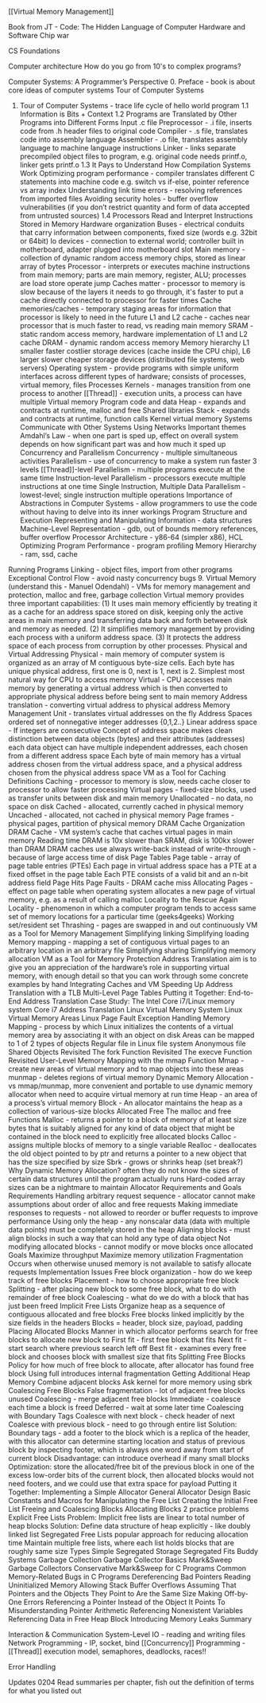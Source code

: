 [[Virtual Memory Management]]

Book from JT - Code: The Hidden Language of Computer Hardware and Software
Chip war

CS Foundations

Computer architecture
How do you go from 10's to complex programs?

Computer Systems: A Programmer’s Perspective
0. Preface - book is about core ideas of computer systems
Tour of Computer Systems
1. Tour of Computer Systems - trace life cycle of hello world program
1.1 Information is Bits + Context
1.2 Programs are Translated by Other Programs into Different Forms
Input .c file
Preprocessor - .i file, inserts code from .h header files to original code
Compiler - .s file, translates code into assembly language
Assembler - .o file, translates assembly language to machine language instructions
Linker - links separate precompiled object files to program, e.g. original code needs printf.o, linker gets printf.o
1.3 It Pays to Understand How Compilation Systems Work
Optimizing program performance - compiler translates different C statements into machine code e.g. switch vs if-else, pointer reference vs array index
Understanding link time errors - resolving references from imported files
Avoiding security holes - buffer overflow vulnerabilities (if you don’t restrict quantity and form of data accepted from untrusted sources)
1.4 Processors Read and Interpret Instructions Stored in Memory
Hardware organization
Buses - electrical conduits that carry information between components, fixed size (words e.g. 32bit or 64bit)
Io devices - connection to external world; controller built in motherboard, adapter plugged into motherboard slot
Main memory - collection of dynamic random access memory chips, stored as linear array of bytes
Processor - interprets or executes machine instructions from main memory; parts are main memory, register, ALU; processes are load store operate jump
Caches matter - processor to memory is slow because of the layers it needs to go through, it's faster to put a cache directly connected to processor for faster times
Cache memories/caches - temporary staging areas for information that processor is likely to need in the future
L1 and L2 cache - caches near processor that is much faster to read, vs reading main memory
SRAM - static random access memory, hardware implementation of L1 and L2 cache
DRAM - dynamic random access memory
Memory hierarchy L1 smaller faster costlier storage devices (cache inside the CPU chip), L6 larger slower cheaper storage devices (distributed file systems, web servers)
Operating system - provide programs with simple uniform interfaces across different types of hardware; consists of processes, virtual memory, files
Processes
Kernels - manages transition from one process to another
[[Thread]] - execution units, a process can have multiple
Virtual memory
Program code and data
Heap - expands and contracts at runtime, malloc and free
Shared libraries
Stack - expands and contracts at runtime, function calls
Kernel virtual memory
Systems Communicate with Other Systems Using Networks
Important themes
Amdahl’s Law - when one part is sped up, effect on overall system depends on how significant part was and how much it sped up
Concurrency and Parallelism
Concurrency - multiple simultaneous activities
Parallelism - use of concurrency to make a system run faster
3 levels
[[Thread]]-level Parallelism - multiple programs execute at the same time
Instruction-level Parallelism - processors execute multiple instructions at one time
Single Instruction, Multiple Data Parallelism - lowest-level; single instruction multiple operations
Importance of Abstractions in Computer Systems - allow programmers to use the code without having to delve into its inner workings
Program Structure and Execution
Representing and Manipulating Information - data structures
Machine-Level Representation - gdb, out of bounds memory references, buffer overflow
Processor Architecture - y86-64 (simpler x86), HCL
Optimizing Program Performance - program profiling
Memory Hierarchy - ram, ssd, cache

Running Programs
Linking - object files, import from other programs
Exceptional Control Flow - avoid nasty concurrency bugs
9. Virtual Memory (understand this - Manuel Odendahl) - VMs for memory management and protection, malloc and free, garbage collection
Virtual memory provides three important capabilities: 
(1) It uses main memory efficiently by treating it as a cache for an address space stored on disk, keeping only the active areas in main memory and transferring data back and forth between disk and memory as needed.
(2) It simplifies memory management by providing each process with a uniform address space. 
(3) It protects the address space of each process from corruption by other processes.
Physical and Virtual Addressing
Physical - main memory of computer system is organized as an array of M contiguous byte-size cells. Each byte has unique physical address, first one is 0, next is 1, next is 2. Simplest most natural way for CPU to access memory
Virtual - CPU accesses main memory by generating a virtual address which is then converted to appropriate physical address before being sent to main memory
Address translation - converting virtual address to physical address
Memory Management Unit - translates virtual addresses on the fly
Address Spaces
ordered set of nonnegative integer addresses {0,1,2..}
Linear address space - If integers are consecutive
Concept of address space makes clean distinction between data objects (bytes) and their attributes (addresses)
each data object can have multiple independent addresses, each chosen from a different address space
Each byte of main memory has a virtual address chosen from the virtual address space, and a physical address chosen from the physical address space
VM as a Tool for Caching
Definitions
Caching - processor to memory is slow, needs cache closer to processor to allow faster processing
Virtual pages - fixed-size blocks, used as transfer units between disk and main memory
Unallocated - no data, no space on disk
Cached - allocated, currently cached in physical memory
Uncached - allocated, not cached in physical memory
Page frames - physical pages, partition of physical memory
DRAM Cache Organization
DRAM Cache - VM system’s cache that caches virtual pages in main memory
Reading time DRAM is 10x slower than SRAM, disk is 100kx slower than DRAM
DRAM caches use always write-back instead of write-through - because of large access time of disk
Page Tables
Page table - array of page table entries (PTEs)
Each page in virtual address space has a PTE at a fixed offset in the page table
Each PTE consists of a valid bit and an n-bit address field
Page Hits
Page Faults - DRAM cache miss
Allocating Pages - effect on page table when operating system allocates a new page of virtual memory, e.g. as a result of calling malloc
Locality to the Rescue Again
Locality - phenomenon in which a computer program tends to access same set of memory locations for a particular time (geeks4geeks)
Working set/resident set
Thrashing - pages are swapped in and out continuously
VM as a Tool for Memory Management
Simplifying linking
Simplifying loading
Memory mapping - mapping a set of contiguous virtual pages to an arbitrary location in an arbitrary file
Simplifying sharing
Simplifying memory allocation
VM as a Tool for Memory Protection
Address Translation
aim is to give you an appreciation of the hardware’s role in supporting virtual memory, with enough detail so that you can work through some concrete examples by hand
Integrating Caches and VM
Speeding Up Address Translation with a TLB
Multi-Level Page Tables
Putting it Together: End-to-End Address Translation
Case Study: The Intel Core i7/Linux memory system
Core i7 Address Translation
Linux Virtual Memory System
Linux Virtual Memory Areas
Linux Page Fault Exception Handling
Memory Mapping - process by which Linux initializes the contents of a virtual memory area by associating it with an object on disk
Areas can be mapped to 1 of 2 types of objects
Regular file in Linux file system
Anonymous file
Shared Objects Revisited
The fork Function Revisited
The execve Function Revisited
User-Level Memory Mapping with the mmap Function
Mmap -  create new areas of virtual memory and to map objects into these areas
munmap - deletes regions of virtual memory
Dynamic Memory Allocation - vs mmap/munmap, more convenient and portable to use dynamic memory allocator when need to acquire virtual memory at run time
Heap - an area of a process’s virtual memory
Block - An allocator maintains the heap as a collection of various-size blocks
Allocated
Free
The malloc and free Functions
Malloc - returns a pointer to a block of memory of at least size bytes that is suitably aligned for any kind of data object that might be contained in the block
need to explicitly free allocated blocks
Calloc - assigns multiple blocks of memory to a single variable
Realloc - deallocates the old object pointed to by ptr and returns a pointer to a new object that has the size specified by size
Sbrk - grows or shrinks heap (set break?)
Why Dynamic Memory Allocation?
often they do not know the sizes of certain data structures until the program actually runs
Hard-coded array sizes can be a nightmare to maintain
Allocator Requirements and Goals
Requirements
Handling arbitrary request sequence - allocator cannot make assumptions about order of alloc and free requests
Making immediate responses to requests - not allowed to reorder or buffer requests to improve performance
Using only the heap - any nonscalar data (data with multiple data points) must be completely stored in the heap
Aligning blocks - must align blocks in such a way that can hold any type of data object
Not modifying allocated blocks - cannot modify or move blocks once allocated
Goals
Maximize throughput
Maximize memory utilization
Fragmentation
Occurs when otherwise unused memory is not available to satisfy allocate requests
Implementation Issues
Free block organization - how do we keep track of free blocks
Placement - how to choose appropriate free block
Splitting - after placing new block to some free block, what to do with remainder of free block
Coalescing - what do we do with a block that has just been freed
Implicit Free Lists
Organize heap as a sequence of contiguous allocated and free blocks
Free blocks linked implicitly by the size fields in the headers
Blocks = header, block size, payload, padding
Placing Allocated Blocks
Manner in which allocator performs search for free blocks to allocate new block to
First fit - first free block that fits
Next fit - start search where previous search left off
Best fit - examines every free block and chooses block with smallest size that fits
Splitting Free Blocks
Policy for how much of free block to allocate, after allocator has found free block
Using full introduces internal fragmentation
Getting Additional Heap Memory
Combine adjacent blocks
Ask kernel for more memory using sbrk
Coalescing Free Blocks
False fragmentation - lot of adjacent free blocks unused
Coalescing - merge adjacent free blocks
Immediate - coalesce each time a block is freed
Deferred - wait at some later time
Coalescing with Boundary Tags
Coalesce with next block - check header of next
Coalesce with previous block - need to go through entire list
Solution: Boundary tags - add a footer to the block which is a replica of the header, with this allocator can determine starting location and status of previous block by inspecting footer, which is always one word away from start of current block
Disadvantage: can introduce overhead if many small blocks
Optimization: store the allocated/free bit of the previous block in one of the excess low-order bits of the current block, then allocated blocks would not need footers, and we could use that extra space for payload
Putting it Together: Implementing a Simple Allocator
General Allocator Design
Basic Constants and Macros for Manipulating the Free List
Creating the Initial Free List
Freeing and Coalescing Blocks
Allocating Blocks
2 practice problems
Explicit Free Lists
Problem: Implicit free lists are linear to total number of heap blocks
Solution: Define data structure of heap explicitly - like doubly linked list
Segregated Free Lists
popular approach for reducing allocation time
Maintain multiple free lists, where each list holds blocks that are roughly same size
Types
Simple Segregated Storage
Segregated Fits
Buddy Systems
Garbage Collection
Garbage Collector Basics
Mark&Sweep Garbage Collectors
Conservative Mark&Sweep for C Programs
Common Memory-Related Bugs in C Programs
Dereferencing Bad Pointers
Reading Uninitialized Memory
Allowing Stack Buffer Overflows
Assuming That Pointers and the Objects They Point to Are the Same Size
Making Off-by-One Errors
Referencing a Pointer Instead of the Object It Points To
Misunderstanding Pointer Arithmetic
Referencing Nonexistent Variables
Referencing Data in Free Heap Block
Introducing Memory Leaks
Summary


Interaction & Communication
System-Level IO - reading and writing files
Network Programming - IP, socket, bind
[[Concurrency]] Programming - [[Thread]] execution model, semaphores, deadlocks, races!!

Error Handling

Updates
0204
Read summaries per chapter, fish out the definition of terms for what you listed out
